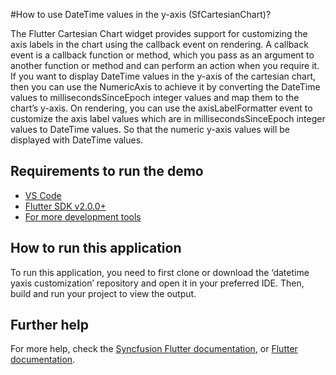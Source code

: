 #How to use DateTime values in the y-axis (SfCartesianChart)?

The Flutter Cartesian Chart widget provides support for customizing the axis labels in the chart using the callback event on rendering. A callback event is a callback function or method, which you pass as an argument to another function or method and can perform an action when you require it. If you want to display DateTime values in the y-axis of the cartesian chart, then you can use the NumericAxis to achieve it by converting the DateTime values to millisecondsSinceEpoch integer values and map them to the chart’s y-axis. On rendering, you can use the axisLabelFormatter event to customize the axis label values which are in millisecondsSinceEpoch integer values to DateTime values. So that the numeric y-axis values will be displayed with DateTime values.


## Requirements to run the demo
* [VS Code](https://code.visualstudio.com/download)
* [Flutter SDK v2.0.0+](https://flutter.dev/docs/development/tools/sdk/overview)
* [For more development tools](https://flutter.dev/docs/development/tools/devtools/overview)

## How to run this application
To run this application, you need to first clone or download the ‘datetime yaxis customization’ repository and open it in your preferred IDE. Then, build and run your project to view the output.

## Further help
For more help, check the [Syncfusion Flutter documentation](https://help.syncfusion.com/flutter/introduction/overview), or
 [Flutter documentation](https://flutter.dev/docs/get-started/install).
